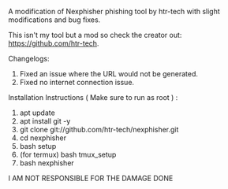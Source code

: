 A modification of Nexphisher phishing tool by htr-tech with slight modifications and bug fixes. 

This isn't my tool but a mod so check the creator out: https://github.com/htr-tech.





Changelogs:
1) Fixed an issue where the URL would not be generated.
2) Fixed no internet connection issue.



Installation Instructions ( Make sure to run as root ) :
1) apt update
2) apt install git -y
3) git clone git://github.com/htr-tech/nexphisher.git
4) cd nexphisher
5) bash setup 
6) (for termux) bash tmux_setup
7) bash nexphisher





I AM NOT RESPONSIBLE FOR THE DAMAGE DONE
